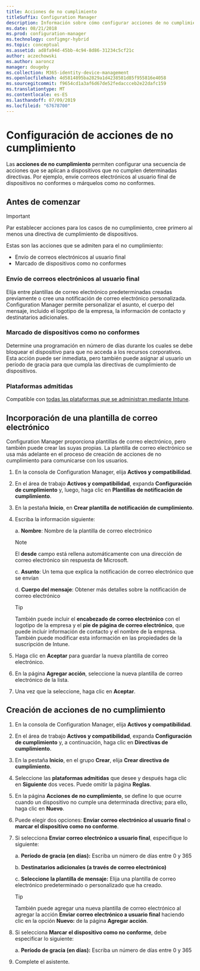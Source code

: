 ```yaml
---
title: Acciones de no cumplimiento
titleSuffix: Configuration Manager
description: Información sobre cómo configurar acciones de no cumplimiento con Configuration Manager
ms.date: 08/21/2018
ms.prod: configuration-manager
ms.technology: configmgr-hybrid
ms.topic: conceptual
ms.assetid: ad8fa94d-45bb-4c94-8d86-31234c5cf21c
author: aczechowski
ms.author: aaroncz
manager: dougeby
ms.collection: M365-identity-device-management
ms.openlocfilehash: 4d5814895ba2829a1d4238581d85f955816e4058
ms.sourcegitcommit: f9654cd1a3af6d67de52fedaccceb2e22dafc159
ms.translationtype: MT
ms.contentlocale: es-ES
ms.lasthandoff: 07/09/2019
ms.locfileid: "67678700"
---
```

# <a name="set-up-actions-for-non-compliance"></a>Configuración de acciones de no cumplimiento

Las **acciones de no cumplimiento** permiten configurar una secuencia de acciones que se aplican a dispositivos que no cumplen determinadas directivas. Por ejemplo, envíe correos electrónicos al usuario final de dispositivos no conformes o márquelos como no conformes.



## <a name="before-you-begin"></a>Antes de comenzar

> [!IMPORTANT]  
> Par establecer acciones para los casos de no cumplimiento, cree primero al menos una directiva de cumplimiento de dispositivos.  

Estas son las acciones que se admiten para el no cumplimiento:

- Envío de correos electrónicos al usuario final
- Marcado de dispositivos como no conformes

### <a name="send-e-mail-to-end-user"></a>Envío de correos electrónicos al usuario final

Elija entre plantillas de correo electrónico predeterminadas creadas previamente o cree una notificación de correo electrónico personalizada. Configuration Manager permite personalizar el asunto, el cuerpo del mensaje, incluido el logotipo de la empresa, la información de contacto y destinatarios adicionales.

### <a name="mark-devices-non-compliant"></a>Marcado de dispositivos como no conformes

Determine una programación en número de días durante los cuales se debe bloquear el dispositivo para que no acceda a los recursos corporativos. Esta acción puede ser inmediata, pero también puede asignar al usuario un período de gracia para que cumpla las directivas de cumplimiento de dispositivos.

### <a name="supported-platforms"></a>Plataformas admitidas

Compatible con [todas las plataformas que se administran mediante Intune](https://docs.microsoft.com/intune/supported-devices-browsers).



## <a name="to-add-an-email-template"></a>Incorporación de una plantilla de correo electrónico

Configuration Manager proporciona plantillas de correo electrónico, pero también puede crear las suyas propias. La plantilla de correo electrónico se usa más adelante en el proceso de creación de acciones de no cumplimiento para comunicarse con los usuarios.

1. En la consola de Configuration Manager, elija **Activos y compatibilidad**.  

2. En el área de trabajo **Activos y compatibilidad**, expanda **Configuración de cumplimiento** y, luego, haga clic en **Plantillas de notificación de cumplimiento**.  

3. En la pestaña **Inicio**, en **Crear plantilla de notificación de cumplimiento**.  

4. Escriba la información siguiente:  

    a. **Nombre**: Nombre de la plantilla de correo electrónico  

    > [!Note]  
    > El **desde** campo está rellena automáticamente con una dirección de correo electrónico sin respuesta de Microsoft.<!--SCCMDocs issue 652-->  

    c. **Asunto**: Un tema que explica la notificación de correo electrónico que se envían  

    d. **Cuerpo del mensaje**: Obtener más detalles sobre la notificación de correo electrónico  

    > [!TIP]  
    > También puede incluir el **encabezado de correo electrónico** con el logotipo de la empresa y el **pie de página de correo electrónico**, que puede incluir información de contacto y el nombre de la empresa. También puede modificar esta información en las propiedades de la suscripción de Intune.  

5. Haga clic en **Aceptar** para guardar la nueva plantilla de correo electrónico.  

6. En la página **Agregar acción**, seleccione la nueva plantilla de correo electrónico de la lista.  

7. Una vez que la seleccione, haga clic en **Aceptar**.  



## <a name="to-create-actions-for-non-compliance"></a>Creación de acciones de no cumplimiento

1. En la consola de Configuration Manager, elija **Activos y compatibilidad**.  

2. En el área de trabajo **Activos y compatibilidad**, expanda **Configuración de cumplimiento** y, a continuación, haga clic en **Directivas de cumplimiento**.  

3. En la pestaña **Inicio**, en el grupo **Crear**, elija **Crear directiva de cumplimiento**.  

4. Seleccione las **plataformas admitidas** que desee y después haga clic en **Siguiente** dos veces. Puede omitir la página **Reglas**.  

5. En la página **Acciones de no cumplimiento**, se define lo que ocurre cuando un dispositivo no cumple una determinada directiva; para ello, haga clic en **Nuevo**.  

6. Puede elegir dos opciones: **Enviar correo electrónico al usuario final** o **marcar el dispositivo como no conforme**.  

7. Si selecciona **Enviar correo electrónico a usuario final**, especifique lo siguiente:  

    a. **Período de gracia (en días):** Escriba un número de días entre 0 y 365  

    b. **Destinatarios adicionales (a través de correo electrónico)**  

    c. **Seleccione la plantilla de mensaje:** Elija una plantilla de correo electrónico predeterminado o personalizado que ha creado.  

    > [!TIP]   
    > También puede agregar una nueva plantilla de correo electrónico al agregar la acción **Enviar correo electrónico a usuario final** haciendo clic en la opción **Nuevo:** de la página **Agregar acción**.  

8. Si selecciona **Marcar el dispositivo como no conforme**, debe especificar lo siguiente:  

    a. **Período de gracia (en días):** Escriba un número de días entre 0 y 365  

9. Complete el asistente.  

